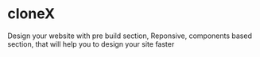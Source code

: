 # cloneX

Design your website with pre build section, Reponsive, components based section, that will help you to design your site faster 
